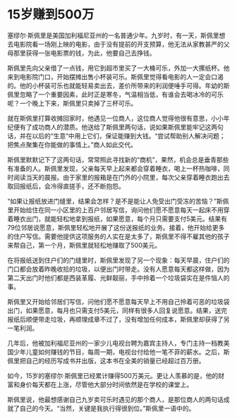 # 15岁赚到500万

塞缪尔·斯佩里是美国加利福尼亚州的一名普通少年。九岁时，有一天，斯佩里想去电影院看一场刚上映的电影，由于没有提前的开支预算，他无法从家教甚严的父母那里获得一张电影票的钱，为此，他要自己去挣钱。

斯佩里先向父亲借了一点钱，用它到超市里买了一大桶可乐，外加一大摞纸杯。他来到电影院门口，开始摆摊出售小杯装可乐。斯佩里觉得看电影的人一定会口渴的。他的小杯装可乐也就能轻易卖出去，差价所带来的利润便唾手可得。年幼的斯佩里忽略了一个重要因素，此时正是寒冬，气温相当低，有谁会去喝冰冷的可乐呢？一个晚上下来，斯佩里只卖掉了三杯可乐。

就在斯佩里打算收摊回家时，他遇见一位商人，这位商人觉得他很有意思，小小年纪便有了成功商人的潜质。他送给了斯佩里两句话，说如果斯佩里能牢记这两句话，并在以后的“生意”中用上它们，保证能赚到大钱。“尝试帮助别人解决问题；把焦点聚集在你能做的事情上。”商人如此交代。

斯佩里默默记下了这两句话，常常照此寻找新的“商机”，果然，机会总是垂青那些有准备的人。斯佩里发现，父亲每天早上起来都会穿着睡衣，喝上一杯热咖啡，同时阅读当天的晨报。由于家里的报箱是在门外的小院里，每次父亲穿着睡衣跑出去取回报纸后，会冷得直搓手，还不断抱怨。

“如果让报纸放进门缝里，结果会怎样？是不是能让人免受出门受冻的苦恼？”斯佩里开始给住在同一小区里的上百户邻居写信，询问他们愿不愿意每天一起床不用穿着睡衣出门，就能轻松地拿到报纸，如果愿意，每个月只需要支付5美元。结果有79位邻居说愿意，斯佩里轻松地开展了这份送报纸的业务。接着，他开始给更多的住户写信。需要他提供这项服务的人实在是太多了，斯佩里不得不雇其他的孩子来帮自己，第一个月，斯佩里就轻松地赚取了500美元。

在将报纸送到住户们的门缝里时，斯佩里发现了另一个现象：每天早晨，住户们的门口都会放着昨晚收拾的垃圾，以便出门时带走。没有人愿意每天都这样做，因为第二天出门时他们都是西装革履、光鲜靓丽，手中拎着一个垃圾袋实在是件恼人的事。

斯佩里又开始给邻居们写信，问他们愿不愿意每天早上不用自己拎着可恶的垃圾袋出门，如果愿意，每月也只需支付5美元，同样有很多人回复说愿意。结果，送完报纸后顺便带走垃圾，再顺理成章不过了，没有增加任何成本，斯佩里却获得了另一笔利润。

几年后，他被加利福尼亚州的一家少儿电视台聘为嘉宾主持人，专门主持一档教美国少年儿童如何赚钱的节目，每周一期，电视台付给他一笔不菲的薪水。之后，斯佩里把自己的经历写成书并出版，这本书在全美的销量已经超过百万册。

如今，15岁的塞缪尔·斯佩里已经累计赚得500万美元。更让人羡慕的是，他的财富和身价每天都在上涨，尽管他大部分时间依然是在学校的课堂上。

斯佩里说，他最想感谢自己九岁卖可乐时遇见的那个商人，是那位商人的两句话成就了自己的今天。“当然，关键是我执行得很到位。”斯佩里一语中的。